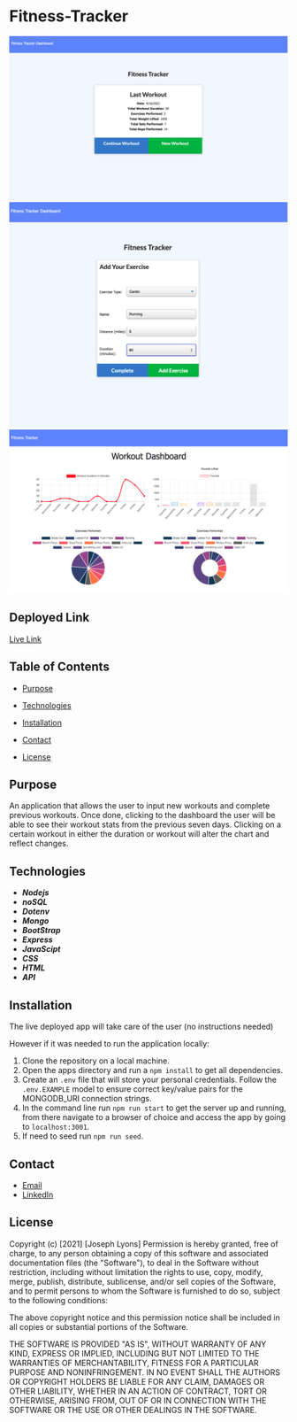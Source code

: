 # Fitness-Tracker


![image of app](public/assets/fitnessIMG.png)
![image of app](public/assets/fitnessAdd.png)
![image of app](public/assets/fitnessChart.png)

## Deployed Link

[Live Link](https://rocky-waters-93224.herokuapp.com/)

## Table of Contents

* [Purpose](#Purpose)

* [Technologies](#Technologies)

* [Installation](#Installation)

* [Contact](#Contact)

* [License](#License)

## Purpose

An application that allows the user to input new workouts and complete previous workouts. Once done, clicking to the dashboard the user will be able to see their workout stats from the previous seven days. Clicking on a certain workout in either the duration or workout will alter the chart and reflect changes. 


## Technologies

* ***Nodejs***
* ***noSQL***
* ***Dotenv***
* ***Mongo***
* ***BootStrap*** 
* ***Express*** 
* ***JavaScipt***
* ***CSS***
* ***HTML***
* ***API***

## Installation

The live deployed app will take care of the user (no instructions needed)

However if it was needed to run the application locally:

1. Clone the repository on a local machine.
2. Open the apps directory and run a `npm install` to get all dependencies.
3. Create an `.env` file that will store your personal credentials. Follow the `.env.EXAMPLE` model to ensure correct key/value pairs for the MONGODB_URI connection strings.
4. In the command line run `npm run start` to get the server up and running, from there navigate to a browser of choice and access the app by going to `localhost:3001`.
5. If need to seed run `npm run seed`.

## Contact

* [Email](mailto:josephjlyons90@gmail.com)
* [LinkedIn](www.linkedin.com/in/joseph-lyons-0a2630200/)

## License

Copyright (c) [2021] [Joseph Lyons]
Permission is hereby granted, free of charge, to any person obtaining a copy of this software and associated documentation files (the "Software"), to deal in the Software without restriction, including without limitation the rights to use, copy, modify, merge, publish, distribute, sublicense, and/or sell copies of the Software, and to permit persons to whom the Software is furnished to do so, subject to the following conditions:

The above copyright notice and this permission notice shall be included in all copies or substantial portions of the Software.

THE SOFTWARE IS PROVIDED "AS IS", WITHOUT WARRANTY OF ANY KIND, EXPRESS OR IMPLIED, INCLUDING BUT NOT LIMITED TO THE WARRANTIES OF MERCHANTABILITY, FITNESS FOR A PARTICULAR PURPOSE AND NONINFRINGEMENT. IN NO EVENT SHALL THE AUTHORS OR COPYRIGHT HOLDERS BE LIABLE FOR ANY CLAIM, DAMAGES OR OTHER LIABILITY, WHETHER IN AN ACTION OF CONTRACT, TORT OR OTHERWISE, ARISING FROM, OUT OF OR IN CONNECTION WITH THE SOFTWARE OR THE USE OR OTHER DEALINGS IN THE SOFTWARE.
